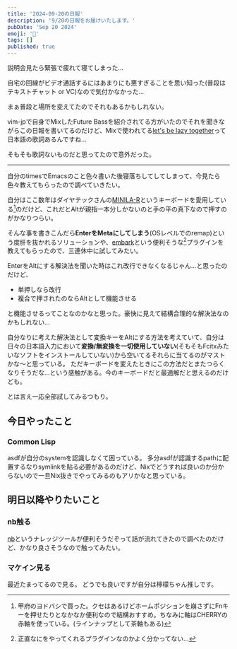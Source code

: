 ```yaml
---
title: '2024-09-20の日報'
description: '9/20の日報をお届けいたします。'
pubDate: 'Sep 20 2024'
emoji: '🦊'
tags: []
published: true
---
```


説明会見たら緊張で疲れて寝てしまった...

自宅の回線がビデオ通話するにはあまりにも悪すぎることを思い知った(普段はテキストチャット
or VC)なので気付かなかった...

まぁ普段と場所を変えてたのでそれもあるかもしれない。

vim-jpで自身でMixしたFuture
Bassを紹介されてる方がいたのでそれを聞きながらこの日報を書いてるのだけど、Mixで使われてる[let's be lazy together](https://open.spotify.com/intl-ja/track/55hgAzy1kaC0Cn7EFxDeUz?si=a773a08699d54982)って日本語の歌詞あるんですね...

そもそも歌詞ないものだと思ってたので意外だった。

---

自分のtimesでEmacsのこと色々書いた後寝落ちしてしてしまって、今見たら色々教えてもらったので調べていきたい。

自分はここ数年はダイヤテックさんの[MINILA-R](https://www.diatec.co.jp/shop/MINILA-R/)というキーボードを愛用している[^1]のだけど、これだとAltが親指一本分しかないのと手の平の真下なので押すのがかなりつらい。

そんな事を書きこんだら**EnterをMetaにしてしまう**(OSレベルでのremap)という度肝を抜かれるソリューションや、[embark](https://github.com/oantolin/embark)という便利そうな[^2]プラグインを教えてもらったので、三連休中に試してみたい。

EnterをAltにする解決法を聞いた時はこれ改行できなくなるじゃん...と思ったのだけど、

- 単押しなら改行
- 複合で押されたのならAltとして機能させる

と機能させるってことなのかなと思った。豪快に見えて結構合理的な解決法なのかもしれない...

自分なりに考えた解決法として変換キーをAltにする方法を考えていて、自分は日々の日本語入力において**変換/無変換を一切使用していない**(そもそもFcitxみたいなソフトをインストールしていない)から空いてるそれらに当てるのがマストかな～と思っている。
ただキーボードを変えたときにこの方法だとまたつらくなりそうだな...という感触がある。今のキーボードだと最適解だと思えるのだけども。

とは言え一応全部試してみるつもり。

## 今日やったこと

### Common Lisp

asdfが自分のsystemを認識しなくて困っている。
多分asdfが認識するpathに配置するなりsymlinkを貼る必要があるのだけど、Nixでどうすれば良いのか分からないので一旦Nix抜きでやってみるのもアリかなと思っている。

## 明日以降やりたいこと

### nb触る

[nb](https://xwmx.github.io/nb/)というナレッジツールが便利そうだぞって話が流れてきたので調べたのだけど、かなり良さそうなので触ってみたい。

### マケイン見る

最近たまってるので見る。 どうでも良いですが自分は檸檬ちゃん推しです。

[^1]: 甲府のヨドバシで買った。クセはあるけどホームポジションを崩さずにFnキーを押せたりとなかなか便利なので結構おすすめ。ちなみに軸はCHERRYの赤軸を使っている。(ラインナップとして茶軸もある)

[^2]: 正直なにをやってくれるプラグインなのかよく分かってない...
